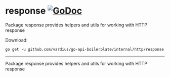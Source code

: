 # response [![GoDoc](https://godoc.org/github.com/vardius/go-api-boilerplate/internal/http/response?status.svg)](https://godoc.org/github.com/vardius/go-api-boilerplate/internal/http/response)
Package response provides helpers and utils for working with HTTP response

Download:
```shell
go get -u github.com/vardius/go-api-boilerplate/internal/http/response
```

* * *
Package response provides helpers and utils for working with HTTP response
